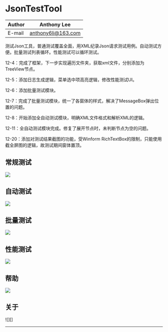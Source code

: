 # JsonTestTool

|Author|Anthony Lee|
|---|---
|E-mail|anthony6li@163.com


测试Json工具，普通测试覆盖全面，用XML纪录Json请求测试用例。自动测试方便。批量测试列表循环。性能测试可以循环测试。

12-4：完成了框架，下一步实现遍历文件夹，获取xml文件，分别添加为TreeView节点。

12-5：添加日志生成逻辑，菜单选中项高亮逻辑，修改性能测试UI。

12-6：添加批量测试模块。

12-7：完成了批量测试模块，统一了各窗体的样式，解决了MessageBox弹出位置的问题。

12-8：开始添加全自动测试模块，明确XML文件格式和解析XML的逻辑。

12-11：全自动测试模块完成。修复了展开节点时，未判断节点为空的问题。

12-20：添加对测试结果截图的功能，受Winform RichTextBox的限制，只能使用截全屏图的逻辑，故测试期间窗体置顶。

## 常规测试
![][常规测试]

## 自动测试
![][自动测试]

## 批量测试
![][批量测试]

## 性能测试
![][性能测试]

## 帮助
![][帮助]

## 关于
![][]


--------------------------------
[常规测试]:https://github.com/anthony6li/ARImages/blob/master/ReadMe%E7%94%A8%E5%9B%BE/%E5%B8%B8%E8%A7%84%E6%B5%8B%E8%AF%95%E7%95%8C%E9%9D%A2.png
[自动测试]:https://github.com/anthony6li/ARImages/blob/master/ReadMe%E7%94%A8%E5%9B%BE/%E8%87%AA%E5%8A%A8%E6%B5%8B%E8%AF%95%E7%95%8C%E9%9D%A2.png
[批量测试]:https://github.com/anthony6li/ARImages/blob/master/ReadMe%E7%94%A8%E5%9B%BE/%E6%89%B9%E9%87%8F%E6%B5%8B%E8%AF%95%E7%95%8C%E9%9D%A2.png
[性能测试]:https://github.com/anthony6li/ARImages/blob/master/ReadMe%E7%94%A8%E5%9B%BE/%E6%80%A7%E8%83%BD%E6%B5%8B%E8%AF%95%E7%95%8C%E9%9D%A2.png
[帮助]:https://github.com/anthony6li/ARImages/blob/master/ReadMe%E7%94%A8%E5%9B%BE/Json%E6%B5%8B%E8%AF%95%E5%B7%A5%E5%85%B7%E5%B8%AE%E5%8A%A9%E7%95%8C%E9%9D%A2.png
[关于]:https://github.com/anthony6li/ARImages/blob/master/ReadMe%E7%94%A8%E5%9B%BE/Json%E6%B5%8B%E8%AF%95%E5%B7%A5%E5%85%B7%E5%85%B3%E4%BA%8E%E7%95%8C%E9%9D%A2.png
